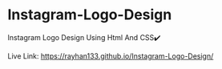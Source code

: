 # Instagram-Logo-Design
Instagram Logo Design Using Html And CSS✔️

Live Link: https://rayhan133.github.io/Instagram-Logo-Design/
